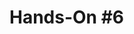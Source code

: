 <h1>Hands-On #6</h1>
 <br>
<a href="https://nighthawk-real.github.io/cis-2013-programs/debugging-1/">
<br>